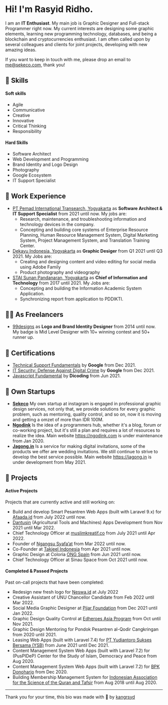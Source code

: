 # Hi! I'm Rasyid Ridho.

I am an **IT Enthusiast**. My main job is Graphic Designer and Full-stack Programmer right now. My current interests are designing some graphic elements, learning new programming technology, databases, and being a blockchain and cryptocurrencies enthusiast. I am often called upon by several colleagues and clients for joint projects, developing with new amazing ideas.

If you want to keep in touch with me, please drop an email to me@sekeco.com, thank you!

## 🎨 Skills

#### Soft skills

- Agile
- Communicative
- Creative
- Innovative
- Critical Thinking
- Responsibility

#### Hard Skills

- Software Architect
- Web Development and Programming
- Brand Identity and Logo Design
- Photography
- Google Ecosystem
- IT Support Specialist

## 💼 Work Experience

- [PT Pemad International Transearch, Yogyakarta](https://pemad.or.id) as **Software Architect & IT Support Specialist** from 2021 until now. My jobs are:
  - Research, maintenance, and troubleshooting information and technology devices in the company.
  - Concepting and building core systems of Enterprise Resource Planning, Human Resource Management System, Digital Marketing System, Project Management System, and Translation Training Center.
- [Dekayu Indonesia, Yogyakarta](https://dekayu.id/) as **Graphic Desiger** from Q1 2021 until Q3 2021. My Jobs are:
  - Creating and designing content and video editing for social media using Adobe Family
  - Product photography and videography
- [STAI Sunan Pandanaran, Yogyakarta](https://staispa.ac.id) as **Chief of Information and Technology** from 2017 until 2021. My Jobs are:
  - Concepting and building the Information Academic System Application.
  - Synchronizing report from application to PDDIKTI.

## 👨‍🎨 As Freelancers

- [99designs](https://99designs.com/profiles/kangrsyd) as **Logo and Brand Identity Designer** from 2014 until now. My badge is Mid Level Designer with 10+ winning contest and 50+ runner up.

## 📜 Certifications

- [Technical Support Fundamentals](https://www.coursera.org/account/accomplishments/certificate/YKXKLD4T4W84) by **Google** from Dec 2021.
- [IT Security: Defense Against Digital Crime](https://www.coursera.org/account/accomplishments/certificate/5AZRBHAY6VTT) by **Google** from Dec 2021.
- [Javascript Fundamental](https://www.dicoding.com/certificates/L4PQMD1Y4ZO1) by **Dicoding** from Jun 2021.

## 🚀 Own Startups

- [**Sekeco**](https://sekeco.com)
  My own startup at instagram is engaged in professional graphic design services, not only that, we provide solutions for every graphic problem, such as mentoring, quality control, and so on, now it is moving and getting a omzet of more than IDR 100M.
- [**Ngodink**](https://ngodink.com)
  Is the idea of a programmers hub, whether it's a blog, forum or co-working project, but it's still a plan and requires a lot of resources to realize the idea. Main website https://ngodink.com is under maintenance from Jan 2020.
- [**Jagong.in**](https://jagong.in)
  Is a service for making digital invitations, some of the products we offer are wedding invitations. We still continue to strive to develop the best service possible. Main website https://jagong.in is under development from May 2021.

## 📝 Projects

#### Active Projects

Projects that are currently active and still working on:

- Build and develop Smart Pesantren Web Apps (built with Laravel 9.x) for [Afaada.id](https://afaada.id) from July 2022 until now.
- [Dantusin](https://dantusin.com/) (Agricultural Tools and Machines) Apps Development from Nov 2021 until Mar 2022.
- Chief Technology Officer at [muslimkreatif.co](https://muslimkreatif.co) from July 2021 until Apr 2022.
- Founder of [Ngangsu Syafa’at](https://www.instagram.com/ngangsusyafaat) from Mar 2022 until now.
- Co-Founder at [Takjeel Indonesia](https://www.instagram.com/takjeelindonesia/) from Apr 2021 until now.
- Graphic Design at Coloria [ONG Spain](https://www.coloria.ong/) from Jun 2021 until now.
- Chief Technology Officer at Sinau Space from Oct 2021 until now.

#### Completed & Passed Projects

Past on-call projects that have been completed:

- Redesign new fresh logo for [Neswa.id](https://neswa.id) at July 2022
- Creative Assistant of UNU Chancellor Candidate from Feb 2022 until Mar 2022.
- Social Media Graphic Designer at [Pijar Foundation](https://instagram.com/pijarfoundation) from Dec 2021 until Jan 2022.
- Graphic Design Quality Control at [Edheroes Asia Program](https://edheroes.asia/) from Oct until Nov 2021.
- Graphic Design Mentoring for Pondok Pesantren al-Qodir Cangkringan from 2020 until 2021.
- Leasing Web Apps (built with Laravel 7.4) for [PT Yudiantoro Sukses Bersama (YSB)](https://ysb.yuro-system.com/) from June 2021 until Dec 2021.
- Content Management System Web Apps (built with Laravel 7.2) for (PusPIDeP) Center for the Study of Islam, Democracy and Peace from Aug 2020.
- Content Management System Web Apps (built with Laravel 7.2) for [BPK Donoharjo](https://bpkdonoharjo.com/) from Dec 2020.
- Building Membership Management System for [Indonesian Association for the Science of the Quran and Tafsir](https://aiat.or.id) from Aug 2018 until Aug 2020.

---

Thank you for your time, this bio was made with 💖 by [kangrsyd](https://me.sekeco.com)
